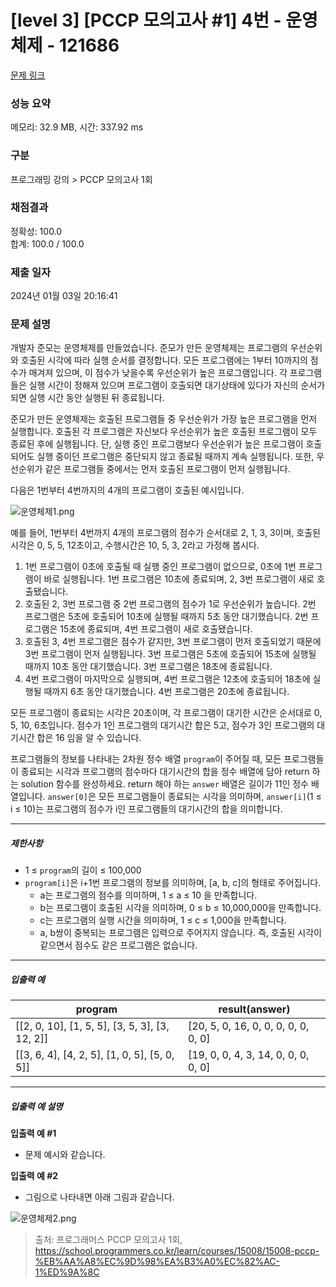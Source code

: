 # [level 3] [PCCP 모의고사 #1] 4번 - 운영체제 - 121686

[문제 링크](https://school.programmers.co.kr/learn/courses/15008/lessons/121686) 

### 성능 요약

메모리: 32.9 MB, 시간: 337.92 ms

### 구분

프로그래밍 강의 > PCCP 모의고사 1회


### 채점결과

정확성: 100.0<br/>합계: 100.0 / 100.0

### 제출 일자

2024년 01월 03일 20:16:41

### 문제 설명

<div class="markdown solarized-dark"><p>개발자 준모는 운영체제를 만들었습니다. 준모가 만든 운영체제는 프로그램의 우선순위와 호출된 시각에 따라 실행 순서를 결정합니다. 모든 프로그램에는 1부터 10까지의 점수가 매겨져 있으며, 이 점수가 낮을수록 우선순위가 높은 프로그램입니다. 각 프로그램들은 실행 시간이 정해져 있으며 프로그램이 호출되면 대기상태에 있다가 자신의 순서가 되면 실행 시간 동안 실행된 뒤 종료됩니다.</p>

<p>준모가 만든 운영체제는 호출된 프로그램들 중 우선순위가 가장 높은 프로그램을 먼저 실행합니다. 호출된 각 프로그램은 자신보다 우선순위가 높은 호출된 프로그램이 모두 종료된 후에 실행됩니다. 단, 실행 중인 프로그램보다 우선순위가 높은 프로그램이 호출되어도 실행 중이던 프로그램은 중단되지 않고 종료될 때까지 계속 실행됩니다. 또한, 우선순위가 같은 프로그램들 중에서는 먼저 호출된 프로그램이 먼저 실행됩니다.</p>

<p>다음은 1번부터 4번까지의 4개의 프로그램이 호출된 예시입니다.</p>

<p><img src="https://grepp-programmers.s3.ap-northeast-2.amazonaws.com/files/production/2545585a-8c01-4085-8e82-a2bec7803453/%EC%9A%B4%EC%98%81%EC%B2%B4%EC%A0%9C1.png" title="" alt="운영체제1.png"></p>

<p>예를 들어, 1번부터 4번까지 4개의 프로그램의 점수가 순서대로 2, 1, 3, 3이며, 호출된 시각은 0, 5, 5, 12초이고, 수행시간은 10, 5, 3, 2라고 가정해 봅시다. </p>

<ol>
<li>1번 프로그램이 0초에 호출될 때 실행 중인 프로그램이 없으므로, 0초에 1번 프로그램이 바로 실행됩니다. 1번 프로그램은 10초에 종료되며, 2, 3번 프로그램이 새로 호출됐습니다. </li>
<li>호출된 2, 3번 프로그램 중 2번 프로그램의 점수가 1로 우선순위가 높습니다. 2번 프로그램은 5초에 호출되어 10초에 실행될 때까지 5초 동안 대기했습니다. 2번 프로그램은 15초에 종료되며, 4번 프로그램이 새로 호출됐습니다. </li>
<li>호출된 3, 4번 프로그램은 점수가 같지만, 3번 프로그램이 먼저 호출되었기 때문에 3번 프로그램이 먼저 실행됩니다. 3번 프로그램은 5초에 호출되어 15초에 실행될 때까지 10초 동안 대기했습니다. 3번 프로그램은 18초에 종료됩니다. </li>
<li>4번 프로그램이 마지막으로 실행되며, 4번 프로그램은 12초에 호출되어 18초에 실행될 때까지 6초 동안 대기했습니다. 4번 프로그램은 20초에 종료됩니다. </li>
</ol>

<p>모든 프로그램이 종료되는 시각은 20초이며, 각 프로그램이 대기한 시간은 순서대로 0, 5, 10, 6초입니다. 점수가 1인 프로그램의 대기시간 합은 5고, 점수가 3인 프로그램의 대기시간 합은 16 임을 알 수 있습니다.</p>

<p>프로그램들의 정보를 나타내는 2차원 정수 배열 <code>program</code>이 주어질 때, 모든 프로그램들이 종료되는 시각과 프로그램의 점수마다 대기시간의 합을 정수 배열에 담아 return 하는 solution 함수를 완성하세요. return 해야 하는 <code>answer</code> 배열은 길이가 11인 정수 배열입니다. <code>answer[0]</code>은 모든 프로그램들이 종료되는 시각을 의미하며, <code>answer[i]</code>(1 ≤ i ≤ 10)는 프로그램의 점수가 i인 프로그램들의 대기시간의 합을 의미합니다.</p>

<hr>

<h5>제한사항</h5>

<ul>
<li>1 ≤ <code>program</code>의 길이 ≤ 100,000</li>
<li><code>program[i]</code>은 i+1번 프로그램의 정보를 의미하며, [a, b, c]의 형태로 주어집니다.

<ul>
<li>a는 프로그램의 점수를 의미하며, 1 ≤ a ≤ 10 을 만족합니다.</li>
<li>b는 프로그램이 호출된 시각을 의미하며, 0 ≤ b ≤ 10,000,000을 만족합니다.</li>
<li>c는 프로그램의 실행 시간을 의미하며, 1 ≤ c ≤ 1,000을 만족합니다.</li>
<li>a, b쌍이 중복되는 프로그램은 입력으로 주어지지 않습니다. 즉, 호출된 시각이 같으면서 점수도 같은 프로그램은 없습니다.</li>
</ul></li>
</ul>

<hr>

<h5>입출력 예</h5>
<table class="table">
        <thead><tr>
<th>program</th>
<th>result(answer)</th>
</tr>
</thead>
        <tbody><tr>
<td>[[2, 0, 10], [1, 5, 5], [3, 5, 3], [3, 12, 2]]</td>
<td>[20, 5, 0, 16, 0, 0, 0, 0, 0, 0, 0]</td>
</tr>
<tr>
<td>[[3, 6, 4], [4, 2, 5], [1, 0, 5], [5, 0, 5]]</td>
<td>[19, 0, 0, 4, 3, 14, 0, 0, 0, 0, 0]</td>
</tr>
</tbody>
      </table>
<hr>

<h5>입출력 예 설명</h5>

<p><strong>입출력 예 #1</strong></p>

<ul>
<li>문제 예시와 같습니다.</li>
</ul>

<p><strong>입출력 예 #2</strong></p>

<ul>
<li>그림으로 나타내면 아래 그림과 같습니다.</li>
</ul>

<p><img src="https://grepp-programmers.s3.ap-northeast-2.amazonaws.com/files/production/68bb44c8-beba-453f-932a-301dbca10e8b/%EC%9A%B4%EC%98%81%EC%B2%B4%EC%A0%9C2.png" title="" alt="운영체제2.png"></p>
</div>


> 출처: 프로그래머스 PCCP 모의고사 1회, https://school.programmers.co.kr/learn/courses/15008/15008-pccp-%EB%AA%A8%EC%9D%98%EA%B3%A0%EC%82%AC-1%ED%9A%8C
